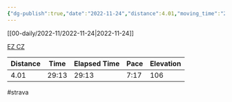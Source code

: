 ```yaml
---
{"dg-publish":true,"date":"2022-11-24","distance":4.01,"moving_time":"29:13","elapsed_time":"29:13","pace":"7:17","total_elevation_gain":106,"url":"https://www.strava.com/activities/8168542603","permalink":"/01-personal/strava/2022-11-24-ez-cz/","dgPassFrontmatter":true}
---
```



[[00-daily/2022-11/2022-11-24\|2022-11-24]]

[EZ CZ](https://www.strava.com/activities/8168542603)

| Distance | Time  | Elapsed Time | Pace | Elevation |
| -------- | ----- | ------------ | ---- | --------- |
| 4.01     | 29:13 | 29:13        | 7:17 | 106       |




#strava
